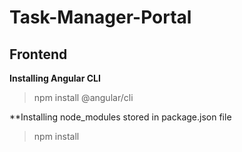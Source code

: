 # Task-Manager-Portal

## Frontend

**Installing Angular CLI**

>npm install @angular/cli


**Installing node_modules stored in package.json file

>npm install
